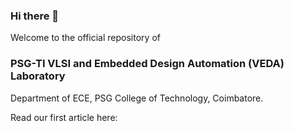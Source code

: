 ### Hi there 👋

Welcome to the official repository of
### PSG-TI VLSI and Embedded Design Automation (VEDA) Laboratory
Department of ECE,
PSG College of Technology,
Coimbatore. 

Read our first article here:

<!--
**veda-lab-ece/veda-lab-ece** is a ✨ _special_ ✨ repository because its `README.md` (this file) appears on your GitHub profile.

Here are some ideas to get you started:

- 🔭 I’m currently working on ...
- 🌱 I’m currently learning ...
- 👯 I’m looking to collaborate on ...
- 🤔 I’m looking for help with ...
- 💬 Ask me about ...
- 📫 How to reach me: ...
- 😄 Pronouns: ...
- ⚡ Fun fact: ...
-->

